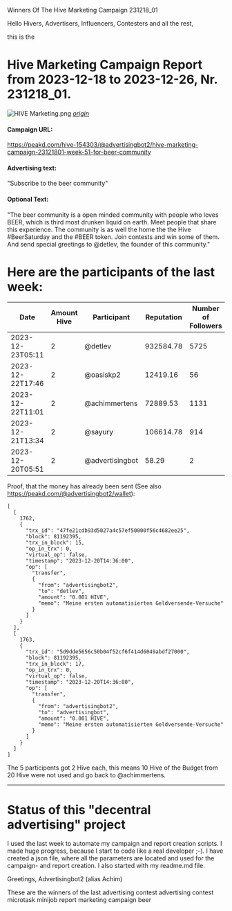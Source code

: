 Winners Of The Hive Marketing Campaign 231218_01

Hello Hivers, Advertisers, Influencers, Contesters and all the rest,

this is the
# Hive Marketing Campaign Report from 2023-12-18 to 2023-12-26, Nr. 231218_01.
![HIVE Marketing.png](https://files.peakd.com/file/peakd-hive/achimmertens/AKqchzabeuVfZ4Dio3CipS4qSJMBALn2bcSRbCxWziyEqTSacinMkaF6h3jk4as.png)
*[origin](https://photofunia.com/)*

#### Campaign URL: 
https://peakd.com/hive-154303/@advertisingbot2/hive-marketing-campaign-23121801-week-51-for-beer-community

#### Advertising text: 
"Subscribe to the beer community"

#### Optional Text: 
"The beer community is a open minded community with people who loves BEER, which is third most drunken liquid on earth. Meet people that share this experience. The community is as well the home the the Hive #BeerSaturday and the #BEER token. Join contests and win some of them. And send special greetings to @detlev, the founder of this community."

# Here are the participants of the last week:
|Date|Amount Hive|Participant|Reputation|Number of Followers|Url|Image|
|-|-|-|-|-|-|-|
|2023-12-23T05:11|2|@detlev|932584.78|5725|https://peakd.com/hive-187719/@detlev/beersaturday-338|![](https://i.imgur.com/d7bSzo0.jpg)|
|2023-12-22T17:46|2|@oasiskp2|12419.16|56|https://peakd.com/hive-187719/@oasiskp2/campaign|null|
|2023-12-22T11:01|2|@achimmertens|72889.53|1131|https://peakd.com/hive-155221/@achimmertens/20231222t110103376z|![01_BoughtALiveByTime.png](https://f005.backblazeb2.com/file/Hive-Upload/screenshots_2023-12-22/Alive/01_BoughtAliveByTime.png)|
|2023-12-21T13:34|2|@sayury|106614.78|914|https://peakd.com/hive-105786/@sayury/gygbsngy|![](https://ipfs-3speak.b-cdn.net/ipfs/bafybeifp7lthzuxd5jlcce2uqk63ztgbn3cddjiprzuze2dzkwgr73wsre/)|
|2023-12-20T05:51|2|@advertisingbot|58.29|2|https://peakd.com/hive-167922/@advertisingbot/there-are-still-2-hive-to-earn-by-just-writing-one-sentence|null|






Proof, that the money has already been sent (See also https://peakd.com/@advertisingbot2/wallet):

```
[
  [
    1762,
    {
      "trx_id": "47fe21cdb93d5027a4c57ef50000f56c4682ee25",
      "block": 81192395,
      "trx_in_block": 15,
      "op_in_trx": 0,
      "virtual_op": false,
      "timestamp": "2023-12-20T14:36:00",
      "op": [
        "transfer",
        {
          "from": "advertisingbot2",
          "to": "detlev",
          "amount": "0.001 HIVE",
          "memo": "Meine ersten automatisierten Geldversende-Versuche"
        }
      ]
    }
  ],
  [
    1763,
    {
      "trx_id": "5d9dde5656c50b04f52cf6f414d6049abdf27000",
      "block": 81192395,
      "trx_in_block": 17,
      "op_in_trx": 0,
      "virtual_op": false,
      "timestamp": "2023-12-20T14:36:00",
      "op": [
        "transfer",
        {
          "from": "advertisingbot2",
          "to": "advertisingbot",
          "amount": "0.001 HIVE",
          "memo": "Meine ersten automatisierten Geldversende-Versuche"
        }
      ]
    }
  ]
]
```

The 5 participents got 2 Hive each, this means 10 Hive of the Budget from 20 Hive were not used and go back to @achimmertens.

---
# Status of this "decentral advertising" project

I used the last week to automate my campaign and report creation scripts. I made huge progress, because I start to code like a real developer ;-). I have created a json file, where all the parameters are located and used for the campaign- and report creation. I also started with my readme.md file.



Greetings, Advertisingbot2 (alias Achim)



These are the winners of the last advertising contest
advertising contest microtask minijob report marketing campaign beer
